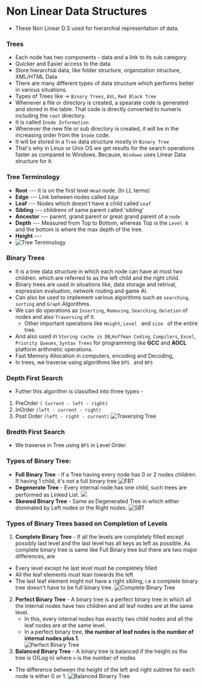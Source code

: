 # Non Linear Data Structures
- These Non Linear D.S used for hierarchial representation of data. 
### Trees
- Each node has two components - data and a link to its sub category. 
- Quicker and Easier access to the data
- Store hierarchial data, like folder structure, organization structure, XML/HTML Data
- There are many different types of data structure which performs better in various situations. 
- Types of Trees like -> `Binary Trees`, `AVL`, `Red Black Tree`
- Whenever a file or directory is created, a spearate code is generated and stored in the table. That code is directly converted to numerix including the `root` directory. 
- It is called `Inode Information`
- Whenever the new file or sub directory is created, it will be in the increasing order from the `Inode` code. 
- It will be stored in a `Tree` data structure mostly in `Binary Tree`
- That's why in Linux or Unix OS we get results for the search operations faster as compared to Windows. Because, `Windows` uses Linear Data structure for it.
### Tree Terminology
- **Root** --- It is on the first level `Head` node. (In LL terms)
- **Edge** --- Link between nodes called `Edge`
- **Leaf** --- Nodes which doesn't have a child called `Leaf`
- **Sibling** --- childrens of same parent called 'sibling'
- **Ancestor** --- parent,  grand parent or great grand parent of a `node`
- **Depth** --- Measured from Top to Bottom, whereas Top is the `Level 0` and the bottom is where the max depth of the tree.
- **Height** ---
- ![Tree Terminology](https://th.bing.com/th/id/OIP.n3NJzfzNPkz52o-WwAo1VQAAAA?rs=1&pid=ImgDetMain)
### Binary Trees
- It is a tree data structure in which each node can have at most two children. which are referred to as the left child and the right child. 
- Binary trees are used in situations like, data storage and retrival, expression evaluation, network routing and game AI.
- Can also be used to implement various algorithms such as `searching`, `sorting` and `Graph` Algorithms. 
- We can do operations as `Inserting`, `Removing`, `Searching`, `Deletion` of nodes and also `Traversing` of it. 
  - Other important operations like `Height`, `Level ` and `size ` of the entire tree. 
- And also used in `Storing cache in DB`,`Huffman Coding`, `Compilers`, `Excel`, `Priority Queues`, `Syntax Trees` for programming like **GCC** and **AOCL** platform arithmetic operations. 
- Fast Memory Allocation in computers, encoding and Decoding, 
- In trees, we traverse using algorithms like `DFS ` and `BFS`
###  Depth First Search
- Futher this algorithm is classified into three types -
1. PreOrder `( Current - left - right)`
2. InOrder `(left - current - right)`
3. Post Order `(left - right - current)`
![Traversing Tree](https://global-uploads.webflow.com/5d0dc87aac109e1ffdbe379c/60e18e09daeb6db6f4995305_-Vsv_RLYEukjbDMgKxKJpxTnA246o-X1OjUPkl5HvnSiR-dFU4w5qKNaUtw-rq8wD4vMTGxFKtjvKCt7Uthmidpl_ajqRpVqgAH57N1HTpQ5MGBE4HCvE0dq7gTeM4-JtFLkQShX.png)
### Bredth First Search
- We traverse in Tree using `BFS` in Level Order.
### Types of Binary Tree:
  - **Full Binary Tree** - If a Tree having every node has 0 or 2 nodes children. If having 1 child, it's not a full binary tree
![FBT](https://image2.slideserve.com/4451147/full-binary-tree-l.jpg)
  - **Degenerate Tree** - Every internal node has one child, such trees are performed as Linked List. 
![](https://www.win.tue.nl/~kbuchin/teaching/JBP030/notebooks/bst-height5.png)
  - **Skewed Binary Tree** - Same as Degenerated Tree in which either dominated by Left nodes or the Right nodes.
![SBT](https://www.gatevidyalay.com/wp-content/uploads/2018/07/Skewed-Binary-Tree-Example.png)
### Types of Binary Trees based on Completion of Levels
1. **Complete Binary Tree** - If all the levels are completely filled except possibly last level and the last level has all keys as left as possible. 
As complete binary tree is same like Full Binary tree but there are two major differences, are 
  - Every level except he last level must be completely filled
  - All the leaf elements must lean towards the left
  - The last leaf element might not have a right sibling, i.e a complete binary tree doesn't have to be full binary tree.
![Complete Binary Tree](https://media.geeksforgeeks.org/wp-content/uploads/binary_tree-1.png)
2. **Perfect Binary Tree** - A binary tree is a perfect binary tree in which all the internal nodes have two children and all leaf nodes are at the same level. 
   - In this, every internal nodes has exactly two child nodes and all the leaf nodes are at the same level. 
   - In a perfect binary tree, **the number of leaf nodes is the number of internal nodes plus 1.**  
![Perfect Binary Tree](https://th.bing.com/th/id/OIP.8DEnOoZD9s4DPrACWRfcDAHaD4?rs=1&pid=ImgDetMain)
3. **Balanced Binary Tree** - A binary tree is balanced if the height os the tree is O(Log n) where `n` is the number of nodes
  - The difference between the height of the left and right subtree for each node is either 0 or 1. 
![Balanced Binarry Tree](https://www.thecrazyprogrammer.com/wp-content/uploads/2021/03/balanced_bst.png)
